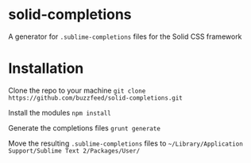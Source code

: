 # solid-completions
A generator for `.sublime-completions` files for the Solid CSS framework

# Installation
Clone the repo to your machine
`git clone https://github.com/buzzfeed/solid-completions.git`

Install the modules
`npm install`

Generate the completions files
`grunt generate`

Move the resulting `.sublime-completions` files to `~/Library/Application Support/Sublime Text 2/Packages/User/`